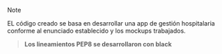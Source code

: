 >[!NOTE]
>EL código creado se basa en desarrollar una app de gestión hospitalaria conforme al enunciado establecido y los mockups trabajados.

>**Los lineamientos PEP8 se desarrollaron con black**
